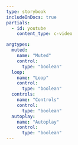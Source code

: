 ```yaml
---
type: storybook
includeInDocs: true
partials:
  - id: youtube
    content_type: c-video

argtypes:
  muted:
    name: "Muted"
    control:
      type: "boolean"
  loop:
    name: "Loop"
    control:
      type: "boolean"
  controls:
    name: "Controls"
    control:
      type: "boolean"
  autoplay:
    name: "Autoplay"
    control:
      type: "boolean"
---
```




